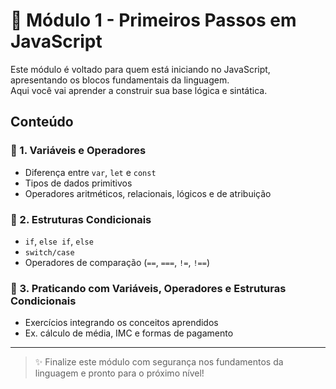 # 🧱 Módulo 1 - Primeiros Passos em JavaScript

Este módulo é voltado para quem está iniciando no JavaScript, apresentando os blocos fundamentais da linguagem.  
Aqui você vai aprender a construir sua base lógica e sintática.

## Conteúdo

### 📌 1. Variáveis e Operadores
- Diferença entre `var`, `let` e `const`
- Tipos de dados primitivos
- Operadores aritméticos, relacionais, lógicos e de atribuição

### 📌 2. Estruturas Condicionais
- `if`, `else if`, `else`
- `switch/case`
- Operadores de comparação (`==`, `===`, `!=`, `!==`)

### 📌 3. Praticando com Variáveis, Operadores e Estruturas Condicionais
- Exercícios integrando os conceitos aprendidos
- Ex. cálculo de média, IMC e formas de pagamento

---

> ✨ Finalize este módulo com segurança nos fundamentos da linguagem e pronto para o próximo nível!
